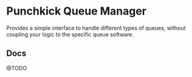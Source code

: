 # Punchkick Queue Manager

Provides a simple interface to handle different types of queues, without coupling your logic to the specific queue software.

## Docs

@TODO